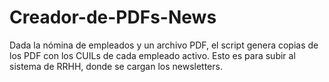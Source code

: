 # Creador-de-PDFs-News
 Dada la nómina de empleados y un archivo PDF, el script genera copias de los PDF con los CUILs de cada empleado activo. Esto es para subir al sistema de RRHH, donde se cargan los newsletters.

